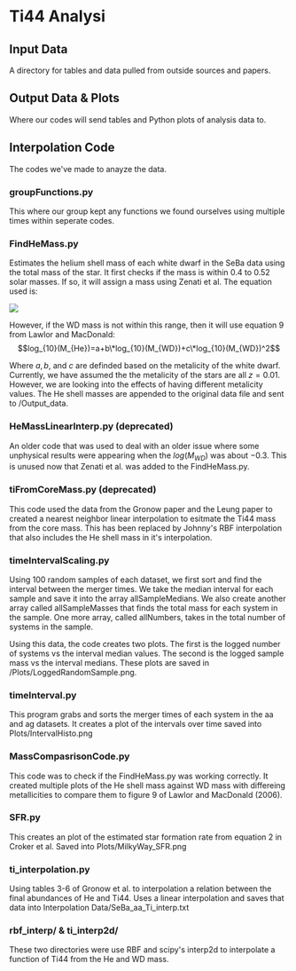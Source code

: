 # Ti44 Analysi

## Input Data
A directory for tables and data pulled from outside sources and papers.

## Output Data & Plots
Where our codes will send tables and Python plots of analysis data to.

## Interpolation Code
The codes we've made to anayze the data.

### groupFunctions.py
This where our group kept any functions we found ourselves using multiple times within seperate codes.


### FindHeMass.py
Estimates the helium shell mass of each white dwarf in the SeBa data using the total mass of the star. It first checks if the mass is within 0.4 to 0.52 solar masses. If so, it will assign a mass using Zenati et al. The equation used is: 

![](https://latex.codecogs.com/svg.image?M_{He}=0.28-0.39M_{WD})

However, if the WD mass is not within this range, then it will use equation 9 from Lawlor and MacDonald:
$$log_{10}(M_{He})=a+b\*log_{10}(M_{WD})+c\*log_{10}(M_{WD})^2$$

Where $a,b,$ and $c$ are definded based on the metalicity of the white dwarf. Currently, we have assumed the the metalicity of the stars are all $z=0.01$. However, we are looking into the effects of having different metalicity values. The He shell masses are appended to the original data file and sent to /Output\_data.

### HeMassLinearInterp.py (deprecated)

An older code that was used to deal with an older issue where some unphysical results were appearing when the $log(M_{WD})$ was about $-0.3$. This is unused now that Zenati et al. was added to the FindHeMass.py.


### tiFromCoreMass.py (deprecated)

This code used the data from the Gronow paper and the Leung paper to created a nearest neighbor linear interpolation to esitmate the Ti44 mass from the core mass. This has been replaced by Johnny's RBF interpolation that also includes the He shell mass in it's interpolation.


### timeIntervalScaling.py

Using 100 random samples of each dataset, we first sort and find the interval between the merger times. We take the median interval for each sample and save it into the array allSampleMedians. We also create another array called allSampleMasses that finds the total mass for each system in the sample. One more array, called allNumbers, takes in the total number of systems in the sample.

Using this data, the code creates two plots. The first is the logged number of systems vs the interval median values. The second is the logged sample mass vs the interval medians. These plots are saved in /Plots/LoggedRandomSample.png.

### timeInterval.py

This program grabs and sorts the merger times of each system in the aa and ag datasets. It creates a plot of the intervals over time saved into Plots/IntervalHisto.png

### MassCompasrisonCode.py

This code was to check if the FindHeMass.py was working correctly. It created multiple plots of the He shell mass against WD mass with differeing metallicities to compare them to figure 9 of Lawlor and MacDonald (2006).

### SFR.py

This creates an plot of the estimated star formation rate from equation 2 in Croker et al. Saved into Plots/MilkyWay\_SFR.png

### ti\_interpolation.py 

Using tables 3-6 of Gronow et al. to interpolation a relation between the final abundances of He and Ti44. Uses a linear interpolation and saves that data into Interpolation Data/SeBa\_aa\_Ti\_interp.txt

### rbf\_interp/ & ti\_interp2d/

These two directories were use RBF and scipy's interp2d to interpolate a function of Ti44 from the He and WD mass.



